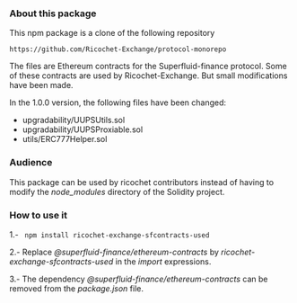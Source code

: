 ### About this package

This npm package is a clone of the following repository
```
https://github.com/Ricochet-Exchange/protocol-monorepo
```
The files are Ethereum contracts for the Superfluid-finance protocol.
Some of these contracts are used by Ricochet-Exchange. But small modifications have been made.

In the 1.0.0 version, the following files have been changed:

- upgradability/UUPSUtils.sol 
- upgradability/UUPSProxiable.sol 
- utils/ERC777Helper.sol 

### Audience

This package can be used by ricochet contributors instead of having to modify the *node_modules* directory of the Solidity project.

### How to use it

1.- ``` npm install ricochet-exchange-sfcontracts-used```

2.- Replace *@superfluid-finance/ethereum-contracts* by *ricochet-exchange-sfcontracts-used* in the *import* expressions.

3.- The dependency *@superfluid-finance/ethereum-contracts* can be removed from the *package.json* file.


